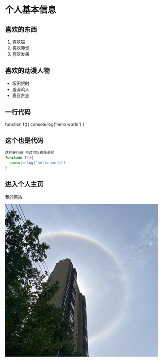 # 个人基本信息
## 喜欢的东西
1. 喜欢猫
2. 喜欢睡觉
3. 喜欢发呆

## 喜欢的动漫人物
* 坂田银时
* 漩涡鸣人
* 夏目贵志
  
## 一行代码
   function f(){
  console.log('hello world')
}
    
## 这个也是代码
```JavaScript
这也是代码 不过可以选择语言
function f(){
  console.log('hello world')
}
```
## 进入个人主页
[我的网站](https://github.com/zengxiaos/-blog-test#readme)

![图片](1.png)
